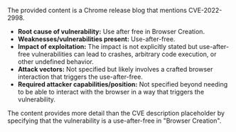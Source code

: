 The provided content is a Chrome release blog that mentions CVE-2022-2998.

- **Root cause of vulnerability:** Use after free in Browser Creation.
- **Weaknesses/vulnerabilities present:** Use-after-free.
- **Impact of exploitation:** The impact is not explicitly stated but use-after-free vulnerabilities can lead to crashes, arbitrary code execution, or other undefined behavior.
- **Attack vectors:** Not specified but likely involves a crafted browser interaction that triggers the use-after-free.
- **Required attacker capabilities/position:**  Not specified beyond needing to be able to interact with the browser in a way that triggers the vulnerability.

The content provides more detail than the CVE description placeholder by specifying that the vulnerability is a use-after-free in "Browser Creation".